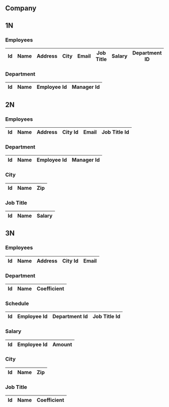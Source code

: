 ## Company



## 1N

### Employees

| Id | Name | Address | City | Email | Job Title | Salary | Department ID |
| -- | ---- | ------- | ---- | ----- | --------- | ------ | ------------- |

### Department

| Id | Name | Employee Id | Manager Id |
| -- | ---- | ----------- | ---------- |


## 2N

### Employees

| Id | Name | Address | City Id | Email | Job Title Id |
| -- | ---- | ------- | ------- | ----- | ------------ |

### Department

| Id | Name | Employee Id | Manager Id |
| -- | ---- | ----------- | ---------- |

### City

| Id | Name | Zip | 
| -- | ---- | --- |

### Job Title

| Id | Name | Salary | 
| -- | ---- | ------ |



## 3N

### Employees

| Id | Name | Address | City Id | Email |
| -- | ---- | ------- | ------- | ----- |

### Department

| Id | Name | Coefficient |
| -- | ---- | ----------- |

### Schedule
| Id | Employee Id | Department Id | Job Title Id |
| -- | ----------- | ------------- | ------------ |

### Salary

| Id | Employee Id | Amount |
| -- | ----------- | ------ |

### City

| Id | Name | Zip | 
| -- | ---- | --- |

### Job Title

| Id | Name | Coefficient |
| -- | ---- | ----------- |


